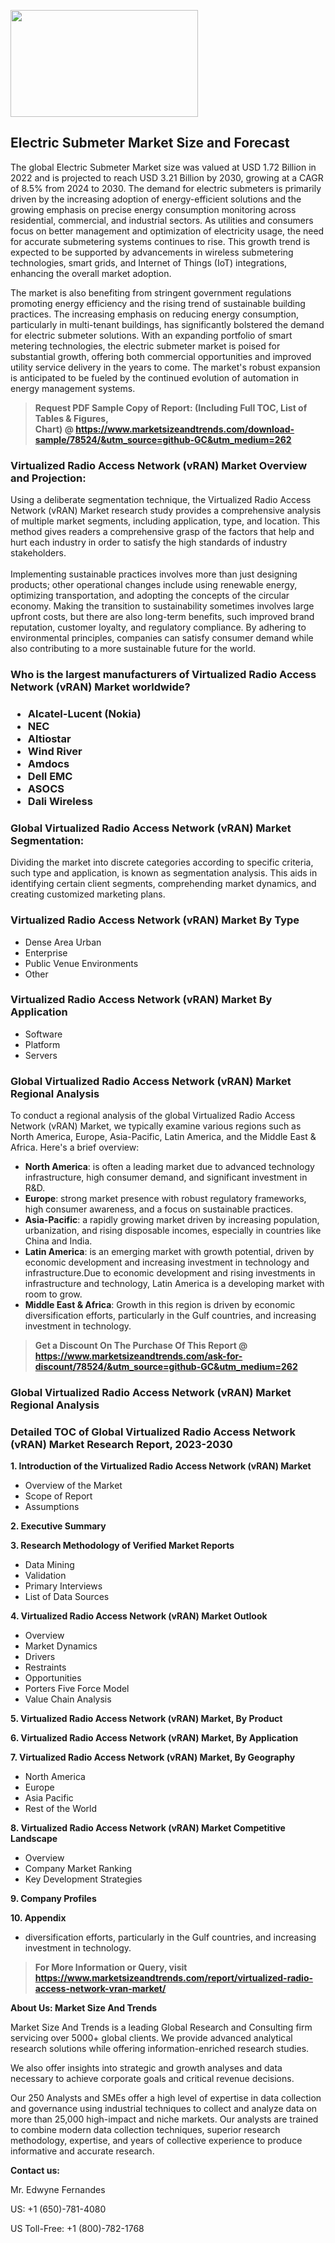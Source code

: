 <p><img class="alignnone size-medium wp-image-20088" src="https://ffe5etoiles.com/wp-content/uploads/2024/12/MST1-300x171.png" alt="" width="300" height="171" /></p><h2>Electric Submeter Market Size and Forecast</h2><p>The global Electric Submeter Market size was valued at USD 1.72 Billion in 2022 and is projected to reach USD 3.21 Billion by 2030, growing at a CAGR of 8.5% from 2024 to 2030. The demand for electric submeters is primarily driven by the increasing adoption of energy-efficient solutions and the growing emphasis on precise energy consumption monitoring across residential, commercial, and industrial sectors. As utilities and consumers focus on better management and optimization of electricity usage, the need for accurate submetering systems continues to rise. This growth trend is expected to be supported by advancements in wireless submetering technologies, smart grids, and Internet of Things (IoT) integrations, enhancing the overall market adoption.</p><p>The market is also benefiting from stringent government regulations promoting energy efficiency and the rising trend of sustainable building practices. The increasing emphasis on reducing energy consumption, particularly in multi-tenant buildings, has significantly bolstered the demand for electric submeter solutions. With an expanding portfolio of smart metering technologies, the electric submeter market is poised for substantial growth, offering both commercial opportunities and improved utility service delivery in the years to come. The market's robust expansion is anticipated to be fueled by the continued evolution of automation in energy management systems.</p></p><blockquote id="" class=""><strong>Request PDF Sample Copy of Report: (Including Full TOC, List of Tables &amp; Figures, Chart)&nbsp;@&nbsp;<strong><a href="https://www.marketsizeandtrends.com/download-sample/78524/&utm_source=github-GC&utm_medium=262" target="_blank">https://www.marketsizeandtrends.com/download-sample/78524/&utm_source=github-GC&utm_medium=262</a></strong></strong></blockquote><h3 id="" class="">Virtualized Radio Access Network (vRAN) Market&nbsp;Overview and Projection:</h3><p id="" class="">Using a deliberate segmentation technique, the Virtualized Radio Access Network (vRAN) Market research study provides a comprehensive analysis of multiple market segments, including application, type, and location. This method gives readers a comprehensive grasp of the factors that help and hurt each industry in order to satisfy the high standards of industry stakeholders. <br /> <br />Implementing sustainable practices involves more than just designing products; other operational changes include using renewable energy, optimizing transportation, and adopting the concepts of the circular economy. Making the transition to sustainability sometimes involves large upfront costs, but there are also long-term benefits, such improved brand reputation, customer loyalty, and regulatory compliance. By adhering to environmental principles, companies can satisfy consumer demand while also contributing to a more sustainable future for the world.</p><h3 id="" class="">Who is the largest manufacturers of&nbsp;Virtualized Radio Access Network (vRAN) Market worldwide?</h3><h3 class=""><p><ul><li>Alcatel-Lucent (Nokia) </li><li> NEC </li><li> Altiostar </li><li> Wind River </li><li> Amdocs </li><li> Dell EMC </li><li> ASOCS </li><li> Dali Wireless</li></ul></p></h3><h3 id="" class="">Global&nbsp;Virtualized Radio Access Network (vRAN) Market Segmentation:</h3><p id="" class="">Dividing the market into discrete categories according to specific criteria, such type and application, is known as segmentation analysis. This aids in identifying certain client segments, comprehending market dynamics, and creating customized marketing plans.</p><h3 id="" class="">Virtualized Radio Access Network (vRAN) Market&nbsp;By Type</h3><p><p><ul><li>Dense Area Urban </li><li> Enterprise </li><li> Public Venue Environments </li><li> Other</p></li></ul></p></p><h3 id="" class="">Virtualized Radio Access Network (vRAN) Market&nbsp;By Application</h3><p class=""><p><ul><li>Software </li><li> Platform </li><li> Servers</li></ul></p></p><h3 id="" class="">Global Virtualized Radio Access Network (vRAN) Market Regional Analysis</h3><p id="" class="">To conduct a regional analysis of the global Virtualized Radio Access Network (vRAN) Market, we typically examine various regions such as North America, Europe, Asia-Pacific, Latin America, and the Middle East &amp; Africa. Here's a brief overview:</p><ul><li><strong>North America</strong>: is often a leading market due to advanced technology infrastructure, high consumer demand, and significant investment in R&amp;D.</li><li><strong>Europe</strong>: strong market presence with robust regulatory frameworks, high consumer awareness, and a focus on sustainable practices.</li><li><strong>Asia-Pacific</strong>: a rapidly growing market driven by increasing population, urbanization, and rising disposable incomes, especially in countries like China and India.</li><li><strong>Latin America</strong>: is an emerging market with growth potential, driven by economic development and increasing investment in technology and infrastructure.Due to economic development and rising investments in infrastructure and technology, Latin America is a developing market with room to grow.</li><li><strong>Middle East &amp; Africa</strong>: Growth in this region is driven by economic diversification efforts, particularly in the Gulf countries, and increasing investment in technology.</li></ul><blockquote id="" class=""><strong>Get a Discount On The Purchase Of This Report @ <strong><a href="https://www.marketsizeandtrends.com/ask-for-discount/78524/&utm_source=github-GC&utm_medium=262" target="_blank">https://www.marketsizeandtrends.com/ask-for-discount/78524/&utm_source=github-GC&utm_medium=262</a></strong></strong></blockquote><h3 id="" class="">Global Virtualized Radio Access Network (vRAN) Market Regional Analysis</h3><h3 id="" class="">Detailed TOC of Global Virtualized Radio Access Network (vRAN) Market Research Report, 2023-2030</h3><p id="" class=""><strong>1. Introduction of the Virtualized Radio Access Network (vRAN) Market</strong></p><ul><li>Overview of the Market</li><li>Scope of Report</li><li>Assumptions</li></ul><p id="" class=""><strong>2. Executive Summary</strong></p><p id="" class=""><strong>3. Research Methodology of Verified Market Reports</strong></p><ul><li>Data Mining</li><li>Validation</li><li>Primary Interviews</li><li>List of Data Sources</li></ul><p id="" class=""><strong>4. Virtualized Radio Access Network (vRAN) Market Outlook</strong></p><ul><li>Overview</li><li>Market Dynamics</li><li>Drivers</li><li>Restraints</li><li>Opportunities</li><li>Porters Five Force Model</li><li>Value Chain Analysis</li></ul><p id="" class=""><strong>5. Virtualized Radio Access Network (vRAN) Market, By Product</strong></p><p id="" class=""><strong>6. Virtualized Radio Access Network (vRAN) Market, By Application</strong></p><p id="" class=""><strong>7. Virtualized Radio Access Network (vRAN) Market, By Geography</strong></p><ul><li>North America</li><li>Europe</li><li>Asia Pacific</li><li>Rest of the World</li></ul><p id="" class=""><strong>8. Virtualized Radio Access Network (vRAN) Market Competitive Landscape</strong></p><ul><li>Overview</li><li>Company Market Ranking</li><li>Key Development Strategies</li></ul><p id="" class=""><strong>9. Company Profiles</strong></p><p id="" class=""><strong>10. Appendix</strong></p><ul><li>diversification efforts, particularly in the Gulf countries, and increasing investment in technology.</li></ul><blockquote id="" class=""><strong>For More Information or Query, visit <strong><strong><a href="https://www.marketsizeandtrends.com/report/virtualized-radio-access-network-vran-market/" target="_blank">https://www.marketsizeandtrends.com/report/virtualized-radio-access-network-vran-market/</a></strong></strong></strong></blockquote><p id="" class=""><strong>About Us: Market Size And Trends</strong></p><p id="" class="">Market Size And Trends is a leading Global Research and Consulting firm servicing over 5000+ global clients. We provide advanced analytical research solutions while offering information-enriched research studies.</p><p id="" class="">We also offer insights into strategic and growth analyses and data necessary to achieve corporate goals and critical revenue decisions.</p><p id="" class="">Our 250 Analysts and SMEs offer a high level of expertise in data collection and governance using industrial techniques to collect and analyze data on more than 25,000 high-impact and niche markets. Our analysts are trained to combine modern data collection techniques, superior research methodology, expertise, and years of collective experience to produce informative and accurate research.</p><p id="" class=""><strong>Contact us:</strong></p><p id="" class="">Mr. Edwyne Fernandes</p><p id="" class="">US: +1 (650)-781-4080</p><p id="" class="">US Toll-Free: +1 (800)-782-1768</p>

